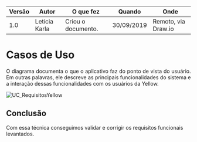 |Versão| Autor | O que fez |  Quando | Onde |
|------|------| --------  |-------- | -----|
|1.0| Letícia Karla | Criou o documento. |30/09/2019| Remoto, via Draw.io|

# Casos de Uso

<p align="justify">O diagrama documenta o que o aplicativo faz do ponto de vista do usuário. Em outras palavras, ele descreve as principais funcionalidades do sistema e a interação dessas funcionalidades com os usuários da Yellow.</p>

![UC_RequisitosYellow](/img/modelagem/UC/uc.png)

## Conclusão

Com essa técnica conseguimos validar e corrigir os requisitos funcionais levantados.
